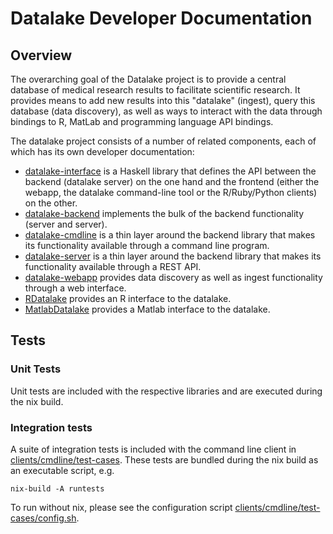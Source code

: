 # Datalake Developer Documentation

## Overview

The overarching goal of the Datalake project is to provide a central database
of medical research results to facilitate scientific research. It provides means
to add new results into this "datalake" (ingest), query this database (data
discovery), as well as ways to interact with the data through bindings to R,
MatLab and programming language API bindings.

The datalake project consists of a number of related components, each of which
has its own developer documentation:

* [datalake-interface](interface/HACKING.md) is a Haskell library that defines the API
  between the backend (datalake server) on the one hand and the frontend (either
  the webapp, the datalake command-line tool or the R/Ruby/Python clients) on
  the other.
* [datalake-backend](backend/HACKING.md) implements the bulk of the backend
  functionality (server and server).
* [datalake-cmdline](cmdline/HACKING.md) is a thin layer around the backend library
  that makes its functionality available through a command line program.
* [datalake-server](server/HACKING.md) is a thin layer around the backend
  library that makes its functionality available through a REST API.
* [datalake-webapp](webapp/HACKING.md) provides data discovery as well as
  ingest functionality through a web interface.
* [RDatalake](RDatalake/HACKING.md) provides an R interface to the datalake.
* [MatlabDatalake](MatlabDatalake/HACKING.md) provides a Matlab interface to the
  datalake.


## Tests

### Unit Tests

Unit tests are included with the respective libraries and are executed during the nix build.

### Integration tests

A suite of integration tests is included with the command line client in [clients/cmdline/test-cases](../clients/cmdline/test-cases). 
These tests are bundled during the nix build as an executable script, e.g.
    
    nix-build -A runtests

To run without nix, please see the configuration script [clients/cmdline/test-cases/config.sh](../clients/cmdline/test-cases/config.sh).

